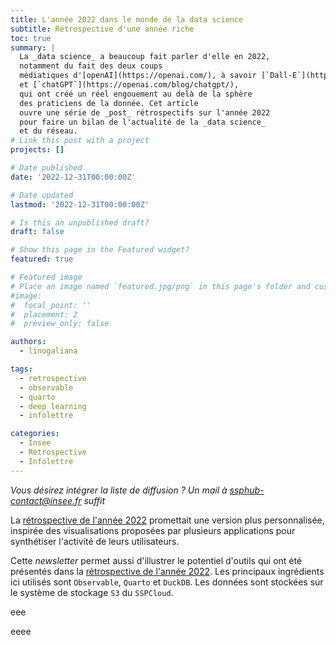 ```yaml
---
title: L'année 2022 dans le monde de la data science
subtitle: Rétrospective d'une année riche
toc: true
summary: |
  La _data science_ a beaucoup fait parler d'elle en 2022,
  notamment du fait des deux coups
  médiatiques d'[openAI](https://openai.com/), à savoir [`Dall-E`](https://openai.com/dall-e-2/)
  et [`chatGPT`](https://openai.com/blog/chatgpt/),
  qui ont créé un réel engouement au delà de la sphère
  des praticiens de la donnée. Cet article 
  ouvre une série de _post_ rétrospectifs sur l'année 2022
  pour faire un bilan de l'actualité de la _data science_
  et du réseau. 
# Link this post with a project
projects: []

# Date published
date: '2022-12-31T00:00:00Z'

# Date updated
lastmod: '2022-12-31T00:00:00Z'

# Is this an unpublished draft?
draft: false

# Show this page in the Featured widget?
featured: true

# Featured image
# Place an image named `featured.jpg/png` in this page's folder and customize its options here.
#image:
#  focal_point: ''
#  placement: 2
#  preview_only: false

authors:
  - linogaliana

tags:
  - retrospective
  - observable
  - quarto
  - deep learning
  - infolettre

categories:
  - Insee
  - Retrospective
  - Infolettre
---
```



*Vous désirez intégrer la liste de diffusion ? Un mail à <ssphub-contact@insee.fr> suffit*

La [rétrospective de l'année 2022](https://ssphub.netlify.app/post/retrospective2022/) promettait
une version plus personnalisée, inspirée des visualisations proposées par
plusieurs applications pour synthétiser l'activité de leurs utilisateurs.

Cette *newsletter* permet aussi d'illustrer le potentiel d'outils qui ont été présentés
dans la [rétrospective de l'année 2022](https://ssphub.netlify.app/post/retrospective2022/).
Les principaux ingrédients ici utilisés sont `Observable`, `Quarto` et `DuckDB`. Les données
sont stockées sur le système de stockage `S3` du `SSPCloud`.


<div id="observablehq-evolution-bc310100"></div>

eee
<div id="observablehq-viewof-input_date-bc310100"; style="background-color: white !important; color: black;"></div>
<div id="observablehq-grid-bc310100"></div>

eeee

<div id="observablehq-repartition-bc310100"></div>

<style media="screen">

  .slidecontainer {
    width: 100%;
  }

  .slider {
    -webkit-appearance: none;
    width: 100%;
    height: 15px;
    border-radius: 5px;
    background: #d3d3d3;
    outline: none;
    opacity: 0.7;
    -webkit-transition: .2s;
    transition: opacity .2s;
  }

  .slider:hover {
    opacity: 1;
  }

  .slider::-webkit-slider-thumb {
    -webkit-appearance: none;
    appearance: none;
    width: 25px;
    height: 25px;
    border-radius: 50%;
    background: #4CAF50;
    cursor: pointer;
  }

  .slider::-moz-range-thumb {
    width: 25px;
    height: 25px;
    border-radius: 50%;
    background: #4CAF50;
    cursor: pointer;
  }

  svg {
    background-color: white !important;
    color: black !important;
  }
  
  figure figcaption {
    /* text-align: center; */
    text-align: left;
  }
.fullwidth {
  width: 100vw;
  position: relative;
  left: 50%;
  right: 50%;
  margin-left: -50vw;
  margin-right: -50vw;
}  
</style>

<link rel="stylesheet" href="https://cdn.jsdelivr.net/npm/@observablehq/inspector@5/dist/inspector.css">
<script type="module">
import {Runtime, Inspector} from "https://cdn.jsdelivr.net/npm/@observablehq/runtime@5/dist/runtime.js";
import define from "https://api.observablehq.com/@linogaliana/2022-year-recap-data-scientists-network.js?v=3";
new Runtime().module(define, name => {
  if (name === "evolution") return new Inspector(document.querySelector("#observablehq-evolution-bc310100"));
  if (name === "viewof input_date") return new Inspector(document.querySelector("#observablehq-viewof-input_date-bc310100"));
  if (name === "grid") return new Inspector(document.querySelector("#observablehq-grid-bc310100"));
  if (name === "repartition") return new Inspector(document.querySelector("#observablehq-repartition-bc310100"));
  return ["plt1","subset","plt2","plt3","array2"].includes(name);
});
</script>
